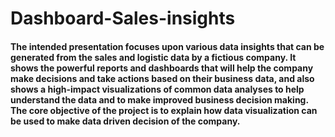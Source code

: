 # Dashboard-Sales-insights

#### The intended presentation focuses upon various data insights that can be generated from the sales and logistic data by a fictious company. It shows the powerful reports and dashboards that will help the company make decisions and take actions based on their business data, and also shows a high-impact visualizations of common data analyses to help understand the data and to make improved business decision making. The core objective of the project is to explain how data visualization can be used to make data driven decision of the company.
